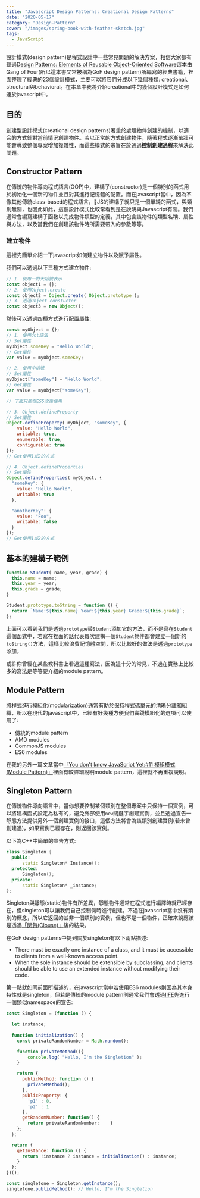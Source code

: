 ```yaml
---
title: "Javascript Design Patterns: Creational Design Patterns"
date: "2020-05-17"
category: "Design-Pattern"
cover: "/images/spring-book-with-feather-sketch.jpg"
tags:
  - JavaScript
---
```


設計模式(design pattern)是程式設計中一些常見問題的解決方案，相信大家都有聽過[Design Patterns: Elements of Reusable Object-Oriented Software](https://en.wikipedia.org/wiki/Design_Patterns)這本由Gang of Four(所以這本書又常被稱為GoF design pattern)所編寫的經典書籍，裡面整理了經典的23個設計模式，主要可以將它們分成以下幾個種類: creational、structural與behavioral。在本章中我將介紹creational中的幾個設計模式是如何運於javascript中。

## 目的

創建型設計模式(creational design patterns)著重於處理物件創建的機制，以適合的方式針對當前情況創建物件。若以正常的方式創建物件，隨著程式逐漸茁壯可能會導致整個專案增加複雜性，而這些模式的宗旨在於通過**控制創建過程**來解決此問題。

## Constructor Pattern

在傳統的物件導向程式語言(OOP)中，建構子(constructor)是一個特別的函式用於初始化一個新的物件並且對其進行記憶體的配置。而在javascript當中，因為不像其他傳統class-based的程式語言，JS的建構子就只是一個單純的函式，與類別無關，也因此如此，這個設計模式比較常看到是在說明與Javascript有關。我們通常會編寫建構子函數以完成物件類型的定義，其中包含該物件的類型名稱、屬性與方法，以及當我們在創建該物件時所需要帶入的參數等等。

### 建立物件

這裡先簡單介紹一下javascript如何建立物件以及賦予屬性。

我們可以透過以下三種方式建立物件:

```javascript
// 1. 使用一對大括號表示
const object1 = {};
// 2. 使用Object.create
const object2 = Object.create( Object.prototype );
// 3. 透過Object constuctor
const object3 = new Object();
```

然後可以透過四種方式進行配置屬性:

```javascript
const myObject = {};
// 1. 使用dot語法
// Set屬性
myObject.someKey = "Hello World";
// Get屬性
var value = myObject.someKey;

// 2. 使用中括號
// Set屬性
myObject["someKey"] = "Hello World";
// Get屬性
var value = myObject["someKey"];

// 下面只能在ES5之後使用

// 3. Object.defineProperty
// Set屬性
Object.defineProperty( myObject, "someKey", {
    value: "Hello World",
    writable: true,
    enumerable: true,
    configurable: true
});
// Get使用1或2的方式

// 4. Object.defineProperties
// Set屬性
Object.defineProperties( myObject, {
  "someKey": {
    value: "Hello World",
    writable: true
  },

  "anotherKey": {
    value: "Foo",
    writable: false
  }
});
// Get使用1或2的方式
```

## 基本的建構子範例

```javascript
function Student( name, year, grade) {
  this.name = name;
  this.year = year;
  this.grade = grade;
}

Student.prototype.toString = function () {
  return `Name:${this.name} Year:${this.year} Grade:${this.grade}`;
};
```

上面可以看到我們是透過`prototype`替`Student`添加它的方法，而不是寫在`Student`這個函式中，若寫在裡面的話代表每次建構一個`Student`物件都會建立一個新的`toString()`方法，這樣比較浪費記憶體空間，所以比較好的做法是透過`prototype`添加。

或許你曾經在某些教科書上看過這種寫法，因為這十分的常見，不過在實務上比較多的寫法是等等要介紹的module pattern。

## Module Pattern

將程式進行模組化(modularization)通常有助於保持程式碼單元的清晰分離和組織，所以在現代的javascript中，已經有好幾種方便我們實踐模組化的選項可以使用了:

- 傳統的module pattern
- AMD modules
- CommonJS modules
- ES6 modules

在我的另外一篇文章當中[「You don't know JavaScript Yet:#11 模組模式(Module Pattern)」](/archives/2020-03-21-you-dont-know-js-yet-11)裡面有較詳細說明module pattern，這裡就不再重複說明。

## Singleton Pattern

在傳統物件導向語言中，當你想要控制某個類別在整個專案中只保持一個實例，可以將建構函式設定為私有的，避免外部使用`new`關鍵字創建實例，並且透過宣告一靜態方法提供另外一個創建實例的接口，這個方法將會為該類別創建實例(若未曾創建過)，如果實例已經存在，則返回該實例。

以下為C++中簡單的宣告方式:

```cpp
class Singleton {
  public:
      static Singleton* Instance();
  protected:
      Singleton();
  private:
      static Singleton* _instance;
};
```

Singleton與靜態(static)物件有所差異，靜態物件通常在程式進行編譯時就已經存在，但singleton可以讓我們自己控制何時進行創建。不過在javascript當中沒有類別的概念，所以它返回的並非一個類別的實例，但也不是一個物件，正確來說應該是透過[「閉包(Clouse)」](/archives/2020-03-16-you-dont-know-js-yet-10)後的結果。

在GoF design patterns中提到關於singleton有以下兩點描述:

- There must be exactly one instance of a class, and it must be accessible to clients from a well-known access point.
- When the sole instance should be extensible by subclassing, and clients should be able to use an extended instance without modifying their code.

第一點就如同前面所描述的，在javascript當中若使用ES6 modules則因為其本身特性就是singleton，但若是傳統的module pattern則通常我們會透過[IIFE](/archives/2020-03-12-you-dont-know-js-yet-9#immediately-invoked-functions-expressionsiife)先進行一個類似namespace的宣告:

```javascript
const Singleton = (function () {

  let instance;
 
  function initialization() {
    const privateRandomNumber = Math.random();

    function privateMethod(){
        console.log( "Hello, I'm the Singletion" );
    }

    return {
      publicMethod: function () {
        privateMethod();
      },
      publicProperty: {
        'p1' : 0,
        'p2' : 1
      },
      getRandomNumber: function() {
        return privateRandomNumber;    }
    };
  };

  return {
    getInstance: function () {
      return !instance ? instance = initialization() : instance;
    }
  };
})();

const singletone = Singleton.getInstance();
singletone.publicMethod(); // Hello, I'm the Singletion
```

